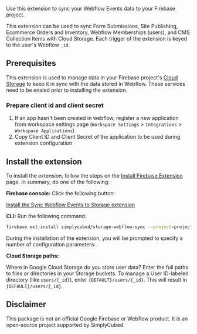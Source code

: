 Use this extension to sync your Webflow Events data to your Firebase project. 

This extension can be used to sync Form Submissions, Site Publishing, Ecommerce Orders and Inventory, Webflow Memberships (users), and CMS Collection Items with Cloud Storage. Each trigger of the extension is keyed to the user's Webflow `_id`.

## Prerequisites

This extension is used to manage data in your Firebase project's [Cloud Storage](https://firebase.google.com/docs/storage) to keep it in sync with the data stored in Webflow. These services need to be enaled prior to installing the extension.

### Prepare client id and client secret

1. If an app hasn't been created in webflow, register a new application from workspace settings page (`Workspace Settings` > `Integrations` > `Workspace Applications`)
2. Copy Client ID and Client Secret of the application to be used during extension configuration

## Install the extension

To install the extension, follow the steps on the [Install Firebase Extension](https://firebase.google.com/docs/extensions/install-extensions) page. In summary, do one of the following:

**Firebase console:** Click the following button:

[Install the Sync Webflow Events to Storage extension](https://console.firebase.google.com/project/_/extensions/install?ref=simplycubed%2Fstorage-webflow-sync)

**CLI:** Run the following command:

```bash
firebase ext:install simplycubed/storage-webflow-sync --project=projectId-or-alias
```

During the installation of the extension, you will be prompted to specify a number of configuration parameters:

**Cloud Storage paths:**

Where in Google Cloud Storage do you store user data? Enter the full paths to files or directories in your Storage buckets. To manage a User ID-labeled directory (like `users/{_id}`), enter `{DEFAULT}/users/{_id}`. This will result in `{DEFAULT}/users/{_id}`.

## Disclaimer

This package is not an official Google Firebase or Webflow product. It is an open-source project supported by SimplyCubed.
